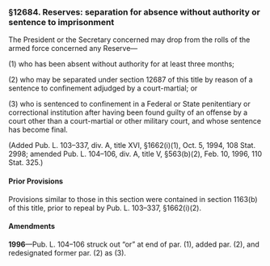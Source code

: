 ### §12684. Reserves: separation for absence without authority or sentence to imprisonment ###

The President or the Secretary concerned may drop from the rolls of the armed force concerned any Reserve—

(1) who has been absent without authority for at least three months;

(2) who may be separated under section 12687 of this title by reason of a sentence to confinement adjudged by a court-martial; or

(3) who is sentenced to confinement in a Federal or State penitentiary or correctional institution after having been found guilty of an offense by a court other than a court-martial or other military court, and whose sentence has become final.

(Added Pub. L. 103–337, div. A, title XVI, §1662(i)(1), Oct. 5, 1994, 108 Stat. 2998; amended Pub. L. 104–106, div. A, title V, §563(b)(2), Feb. 10, 1996, 110 Stat. 325.)

#### Prior Provisions ####

Provisions similar to those in this section were contained in section 1163(b) of this title, prior to repeal by Pub. L. 103–337, §1662(i)(2).

#### Amendments ####

**1996**—Pub. L. 104–106 struck out “or” at end of par. (1), added par. (2), and redesignated former par. (2) as (3).